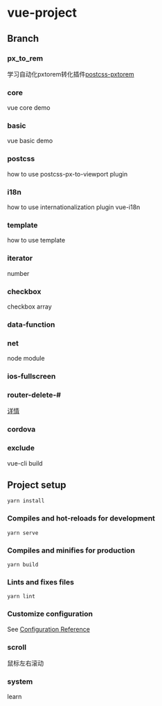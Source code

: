 # vue-project

## Branch
### px_to_rem
学习自动化pxtorem转化插件[postcss-pxtorem](https://www.npmjs.com/package/postcss-pxtorem)

### core
vue core demo

### basic
vue basic demo

### postcss
how to use postcss-px-to-viewport plugin

### i18n
how to use internationalization plugin
vue-i18n

### template
how to use template

### iterator
number

### checkbox
checkbox array

### data-function

### net
node module 

### ios-fullscreen

### router-delete-#
[详情](https://juejin.cn/post/6934530581216788488/)

### cordova

### exclude
vue-cli build

## Project setup
```
yarn install
```

### Compiles and hot-reloads for development
```
yarn serve
```

### Compiles and minifies for production
```
yarn build
```

### Lints and fixes files
```
yarn lint
```

### Customize configuration
See [Configuration Reference](https://cli.vuejs.org/config/)

### scroll
鼠标左右滚动

### system
learn